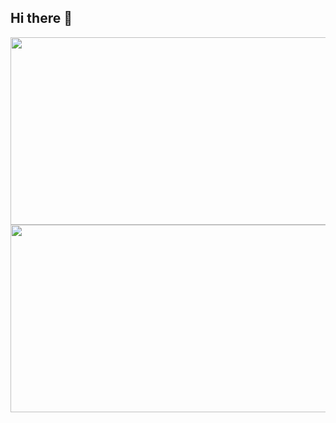 ## Hi there 👋

<!--
**willGyu/willGyu** is a ✨ _special_ ✨ repository because its `README.md` (this file) appears on your GitHub profile.

Here are some ideas to get you started:

- 🔭 I’m currently working on ...
- 🌱 I’m currently learning ...
- 👯 I’m looking to collaborate on ...
- 🤔 I’m looking for help with ...
- 💬 Ask me about ...
- 📫 How to reach me: ...
- 😄 Pronouns: ...
- ⚡ Fun fact: ...
-->

<a href="https://github.com/devxb/gitanimals">
<img
  src="https://render.gitanimals.org/farms/willGyu"
  width="600"
  height="300"
/>
</a>

<a href="https://github.com/devxb/gitanimals">
<img
  src="https://render.gitanimals.org/farms/willGyu"
  width="600"
  height="300"
/>
</a>
 

